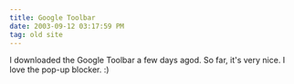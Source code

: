 ```yaml
---
title: Google Toolbar
date: 2003-09-12 03:17:59 PM
tag: old site
---
```


I downloaded the Google Toolbar a few days agod. So far, it's very nice. I love the pop-up blocker. :)
